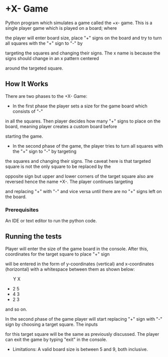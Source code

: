 # +X- Game

Python program which simulates a game called the +x- game. This is a single player game which is played on a board; where 

the player will enter board size, place "+" signs on the board and try to turn all squares with the "+" sign to "-" by 

targeting the squares and changing their signs. The x name is because the signs should change in an x pattern centered 

around the targeted square.

## How It Works

There are two phases to the +X- Game: 

- In the first phase the player sets a size for the game board which consists of "-"

in all the squares. Then player decides how many "+" signs to place on the board, meaning player creates a custom board before

starting the game. 

- In the second phase of the game, the player tries to turn all squares with the "+" sign to "-" by targeting 

the squares and changing their signs. The caveat here is that targeted square is not the only square to be replaced by the

opposite sign but upper and lower corners of the target square also are reversed hence the name +X-. The player continues targeting

and replacing "+" with "-" and vice versa until there are no "+" signs left on the board.

### Prerequisites

An IDE or text editor to run the python code.

## Running the tests

Player will enter the size of the game board in the console. After this, coordinates for the target square to place "+" sign 

will be entered in the form of y-coordinates (vertical) and x-coordinates (horizontal) with a whitespace between them as shown below:

&emsp;&ensp; Y X

- 2 5
- 4 3
- 2 3

and so on.

In the second phase of the game player will start replacing "+" sign with "-" sign by choosing a target square. The inputs 

for this target square will be the same as previously discussed. The player can exit the game by typing "exit" in the console.

- Limitations: A valid board size is between 5 and 9, both inclusive.

